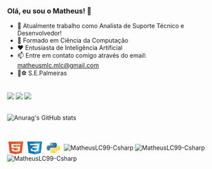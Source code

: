 ### Olá, eu sou o Matheus! 👋

- 🔭 Atualmente trabalho como Analista de Suporte Técnico e Desenvolvedor!
- 🌱 Formado em Ciência da Computação
- ❤️ Entusiasta de Inteligência Artificial
- 📫 Entre em contato comigo através do email: matheusmlc.mlc@gmail.com
- 💚⚽ S.E.Palmeiras
<br>
<div>
  <a href="https://www.linkedin.com/in/matheus-longhi-cordeiro-878725b6/" target="_blank"><img src="https://img.shields.io/badge/-LinkedIn-%230077B5?style=for-the-badge&logo=linkedin&logoColor=white" target="_blank"></a> 
  <a href = "mailto:matheusmlc.mlc@gmail.com"><img src="https://img.shields.io/badge/-Gmail-%23333?style=for-the-badge&logo=gmail&logoColor=white" target="_blank"></a>
   	<a href="https://www.twitch.tv/mts_attomic" target="_blank"><img src="https://img.shields.io/badge/Twitch-9146FF?style=for-the-badge&logo=twitch&logoColor=white" target="_blank"></a>
</div>
<br>

![Anurag's GitHub stats](https://github-readme-stats.vercel.app/api?username=MatheusLC99&show_icons=true&theme=tokyonight)
<!--![Top Langs](https://github-readme-stats.vercel.app/api/top-langs/?username=MatheusLC99&layout=compact&theme=tokyonight)-->
##
<div style="display: inline_block"><br>
  <img align="center" alt="MatheusLC99-HTML" height="30" width="40" src="https://raw.githubusercontent.com/devicons/devicon/master/icons/html5/html5-original.svg">
  <img align="center" alt="MatheusLC99-CSS" height="30" width="40" src="https://raw.githubusercontent.com/devicons/devicon/master/icons/css3/css3-original.svg">
  <img align="center" alt="MatheusLC99-Python" height="30" width="40" src="https://raw.githubusercontent.com/devicons/devicon/master/icons/python/python-original.svg">
  <img align="center" alt="MatheusLC99-Csharp" height="30" width="40" src="https://cdn.jsdelivr.net/gh/devicons/devicon/icons/flutter/flutter-original.svg" />
  <img align="center" alt="MatheusLC99-Csharp" height="50" width="60" src="https://cdn.jsdelivr.net/gh/devicons/devicon/icons/dart/dart-plain-wordmark.svg" />
  <img align="center" alt="MatheusLC99-Csharp" height="50" width="60" src="https://cdn.jsdelivr.net/gh/devicons/devicon/icons/mysql/mysql-original-wordmark.svg" />
</div>
